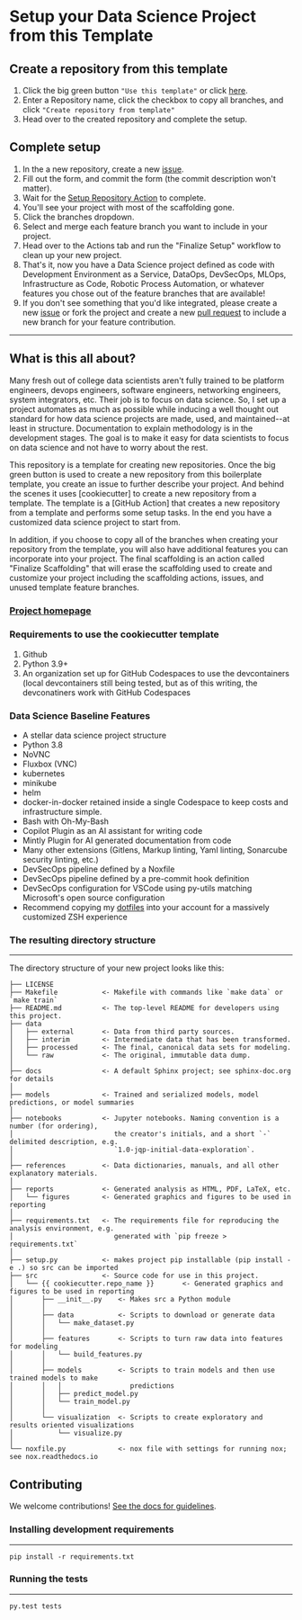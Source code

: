 # Setup your Data Science Project from this Template

## Create a repository from this template

1. Click the big green button `"Use this template"` or click [here]("../../generate").
1. Enter a Repository name, click the checkbox to copy all branches, and click `"Create repository from template"`
1. Head over to the created repository and complete the setup.

## Complete setup

1. In the a new repository, create a new [issue]("../../issues/new").
1. Fill out the form, and commit the form (the commit description won't matter).
1. Wait for the [Setup Repository Action]("../../actions") to complete.
1. You'll see your project with most of the scaffolding gone.
1. Click the branches dropdown.
1. Select and merge each feature branch you want to include in your project.
1. Head over to the Actions tab and run the "Finalize Setup" workflow to clean up your new project.
1. That's it, now you have a Data Science project defined as code with Development Environment as a Service, DataOps, DevSecOps, MLOps, Infrastructure as Code, Robotic Process Automation, or whatever features you chose out of the feature branches that are available!
1. If you don't see something that you'd like integrated, please create a new [issue]("../../issues/new") or fork the project and create a new [pull request]("../../pulls") to include a new branch for your feature contribution.

---

## What is this all about?

Many fresh out of college data scientists aren't fully trained to be platform engineers, devops engineers, software engineers, networking engineers, system integrators, etc. Their job is to focus on data science. So, I set up a project automates as much as possible while inducing a well thought out standard for how data science projects are made, used, and maintained--at least in structure. Documentation to explain methodology is in the development stages. The goal is to make it easy for data scientists to focus on data science and not have to worry about the rest.

This repository is a template for creating new repositories. Once the big green button is used to create a new repository from this boilerplate template, you create an issue to further describe your project. And behind the scenes it uses [cookiecutter] to create a new repository from a template. The template is a [GitHub Action] that creates a new repository from a template and performs some setup tasks. In the end you have a customized data science project to start from.

In addition, if you choose to copy all of the branches when creating your repository from the template, you will also have additional features you can incorporate into your project. The final scaffolding is an action called "Finalize Scaffolding" that will erase the scaffolding used to create and customize your project including the scaffolding actions, issues, and unused template feature branches.

### [Project homepage](http://drivendata.github.io/cookiecutter-data-science/)

### Requirements to use the cookiecutter template

1. Github
1. Python 3.9+
1. An organization set up for GitHub Codespaces to use the devcontainers (local devcontainers still being tested, but as of this writing, the devconatiners work with GitHub Codespaces

### Data Science Baseline Features

- A stellar data science project structure
- Python 3.8
- NoVNC
- Fluxbox (VNC)
- kubernetes
- minikube
- helm
- docker-in-docker retained inside a single Codespace to keep costs and infrastructure simple.
- Bash with Oh-My-Bash
- Copilot Plugin as an AI assistant for writing code
- Mintly Plugin for AI generated documentation from code
- Many other extensions (Gitlens, Markup linting, Yaml linting, Sonarcube security linting, etc.)
- DevSecOps pipeline defined by a Noxfile
- DevSecOps pipeline defined by a pre-commit hook definition
- DevSecOps configuration for VSCode using py-utils matching Microsoft's open source configuration
- Recommend copying my [dotfiles](https://github.com/mraarone/dotfiles) into your account for a massively customized ZSH experience

### The resulting directory structure

---

The directory structure of your new project looks like this:

```lang=text
├── LICENSE
├── Makefile           <- Makefile with commands like `make data` or `make train`
├── README.md          <- The top-level README for developers using this project.
├── data
│   ├── external       <- Data from third party sources.
│   ├── interim        <- Intermediate data that has been transformed.
│   ├── processed      <- The final, canonical data sets for modeling.
│   └── raw            <- The original, immutable data dump.
│
├── docs               <- A default Sphinx project; see sphinx-doc.org for details
│
├── models             <- Trained and serialized models, model predictions, or model summaries
│
├── notebooks          <- Jupyter notebooks. Naming convention is a number (for ordering),
│                         the creator's initials, and a short `-` delimited description, e.g.
│                         `1.0-jqp-initial-data-exploration`.
│
├── references         <- Data dictionaries, manuals, and all other explanatory materials.
│
├── reports            <- Generated analysis as HTML, PDF, LaTeX, etc.
│   └── figures        <- Generated graphics and figures to be used in reporting
│
├── requirements.txt   <- The requirements file for reproducing the analysis environment, e.g.
│                         generated with `pip freeze > requirements.txt`
│
├── setup.py           <- makes project pip installable (pip install -e .) so src can be imported
├── src                <- Source code for use in this project.
│   └── {{ cookiecutter.repo_name }}       <- Generated graphics and figures to be used in reporting
│       ├── __init__.py    <- Makes src a Python module
│       │
│       ├── data           <- Scripts to download or generate data
│       │   └── make_dataset.py
│       │
│       ├── features       <- Scripts to turn raw data into features for modeling
│       │   └── build_features.py
│       │
│       ├── models         <- Scripts to train models and then use trained models to make
│       │   │                 predictions
│       │   ├── predict_model.py
│       │   └── train_model.py
│       │
│       └── visualization  <- Scripts to create exploratory and results oriented visualizations
│           └── visualize.py
│
└── noxfile.py             <- nox file with settings for running nox; see nox.readthedocs.io
```

## Contributing

We welcome contributions! [See the docs for guidelines](https://drivendata.github.io/cookiecutter-data-science/#contributing).

### Installing development requirements

---

```lang=bash
pip install -r requirements.txt
```

### Running the tests

---

```lang=bash
py.test tests
```
